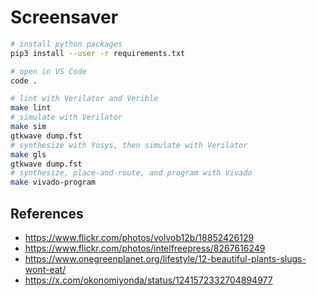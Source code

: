 
# Screensaver

```bash
# install python packages
pip3 install --user -r requirements.txt

# open in VS Code
code .

# lint with Verilator and Verible
make lint
# simulate with Verilator
make sim
gtkwave dump.fst
# synthesize with Yosys, then simulate with Verilator
make gls
gtkwave dump.fst
# synthesize, place-and-route, and program with Vivado
make vivado-program
```

## References

* <https://www.flickr.com/photos/volvob12b/18852426129>
* <https://www.flickr.com/photos/intelfreepress/8267616249>
* <https://www.onegreenplanet.org/lifestyle/12-beautiful-plants-slugs-wont-eat/>
* <https://x.com/okonomiyonda/status/1241572332704894977>

